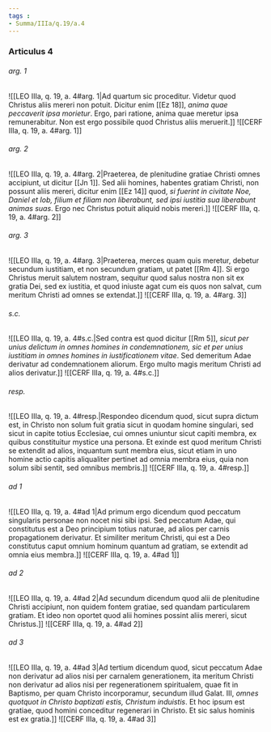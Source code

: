 ```yaml
---
tags : 
- Summa/IIIa/q.19/a.4
---
```


### Articulus 4

###### arg. 1
![[LEO IIIa, q. 19, a. 4#arg. 1|Ad quartum sic proceditur. Videtur quod Christus aliis mereri non potuit. Dicitur enim [[Ez 18]], *anima quae peccaverit ipsa morietur*. Ergo, pari ratione, anima quae meretur ipsa remunerabitur. Non est ergo possibile quod Christus aliis meruerit.]]
![[CERF IIIa, q. 19, a. 4#arg. 1]]

###### arg. 2
![[LEO IIIa, q. 19, a. 4#arg. 2|Praeterea, de plenitudine gratiae Christi omnes accipiunt, ut dicitur [[Jn 1]]. Sed alii homines, habentes gratiam Christi, non possunt aliis mereri, dicitur enim [[Ez 14]] quod, *si fuerint in civitate Noe, Daniel et Iob, filium et filiam non liberabunt, sed ipsi iustitia sua liberabunt animas suas*. Ergo nec Christus potuit aliquid nobis mereri.]]
![[CERF IIIa, q. 19, a. 4#arg. 2]]

###### arg. 3
![[LEO IIIa, q. 19, a. 4#arg. 3|Praeterea, merces quam quis meretur, debetur secundum iustitiam, et non secundum gratiam, ut patet [[Rm 4]]. Si ergo Christus meruit salutem nostram, sequitur quod salus nostra non sit ex gratia Dei, sed ex iustitia, et quod iniuste agat cum eis quos non salvat, cum meritum Christi ad omnes se extendat.]]
![[CERF IIIa, q. 19, a. 4#arg. 3]]

###### s.c.
![[LEO IIIa, q. 19, a. 4#s.c.|Sed contra est quod dicitur [[Rm 5]], *sicut per unius delictum in omnes homines in condemnationem, sic et per unius iustitiam in omnes homines in iustificationem vitae*. Sed demeritum Adae derivatur ad condemnationem aliorum. Ergo multo magis meritum Christi ad alios derivatur.]]
![[CERF IIIa, q. 19, a. 4#s.c.]]

###### resp.
![[LEO IIIa, q. 19, a. 4#resp.|Respondeo dicendum quod, sicut supra dictum est, in Christo non solum fuit gratia sicut in quodam homine singulari, sed sicut in capite totius Ecclesiae, cui omnes uniuntur sicut capiti membra, ex quibus constituitur mystice una persona. Et exinde est quod meritum Christi se extendit ad alios, inquantum sunt membra eius, sicut etiam in uno homine actio capitis aliqualiter pertinet ad omnia membra eius, quia non solum sibi sentit, sed omnibus membris.]]
![[CERF IIIa, q. 19, a. 4#resp.]]

###### ad 1
![[LEO IIIa, q. 19, a. 4#ad 1|Ad primum ergo dicendum quod peccatum singularis personae non nocet nisi sibi ipsi. Sed peccatum Adae, qui constitutus est a Deo principium totius naturae, ad alios per carnis propagationem derivatur. Et similiter meritum Christi, qui est a Deo constitutus caput omnium hominum quantum ad gratiam, se extendit ad omnia eius membra.]]
![[CERF IIIa, q. 19, a. 4#ad 1]]

###### ad 2
![[LEO IIIa, q. 19, a. 4#ad 2|Ad secundum dicendum quod alii de plenitudine Christi accipiunt, non quidem fontem gratiae, sed quandam particularem gratiam. Et ideo non oportet quod alii homines possint aliis mereri, sicut Christus.]]
![[CERF IIIa, q. 19, a. 4#ad 2]]

###### ad 3
![[LEO IIIa, q. 19, a. 4#ad 3|Ad tertium dicendum quod, sicut peccatum Adae non derivatur ad alios nisi per carnalem generationem, ita meritum Christi non derivatur ad alios nisi per regenerationem spiritualem, quae fit in Baptismo, per quam Christo incorporamur, secundum illud Galat. III, *omnes quotquot in Christo baptizati estis, Christum induistis*. Et hoc ipsum est gratiae, quod homini conceditur regenerari in Christo. Et sic salus hominis est ex gratia.]]
![[CERF IIIa, q. 19, a. 4#ad 3]]

